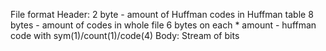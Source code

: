File format
Header:
	2 byte - amount of Huffman codes in Huffman table
	8 bytes - amount of codes in whole file
	6 bytes on each * amount - huffman code with sym(1)/count(1)/code(4)
Body:
	Stream of bits
